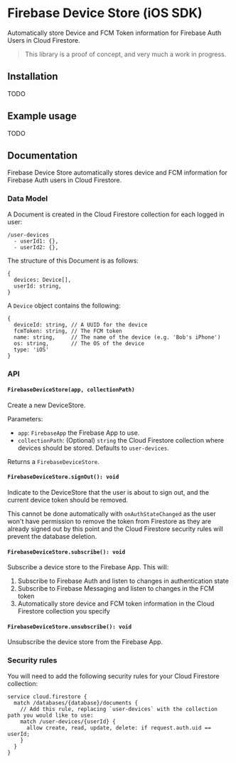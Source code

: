 # Firebase Device Store (iOS SDK)

Automatically store Device and FCM Token information for Firebase Auth Users in Cloud Firestore.

> This library is a proof of concept, and very much a work in progress.

## Installation

TODO

## Example usage

TODO

## Documentation

Firebase Device Store automatically stores device and FCM information for Firebase Auth users in Cloud Firestore.

### Data Model

A Document is created in the Cloud Firestore collection for each logged in user:

```
/user-devices
  - userId1: {},
  - userId2: {},
```

The structure of this Document is as follows:

```
{
  devices: Device[],
  userId: string,
}
```

A `Device` object contains the following:

```
{
  deviceId: string, // A UUID for the device
  fcmToken: string, // The FCM token
  name: string,     // The name of the device (e.g. 'Bob's iPhone')
  os: string,       // The OS of the device
  type: 'iOS'
}
```

### API

#### `FirebaseDeviceStore(app, collectionPath)`

Create a new DeviceStore.

Parameters:

- `app`: `FirebaseApp` the Firebase App to use.
- `collectionPath`: (Optional) `string` the Cloud Firestore collection where devices should be stored. Defaults to `user-devices`.

Returns a `FirebaseDeviceStore`.

#### `FirebaseDeviceStore.signOut(): void`

Indicate to the DeviceStore that the user is about to sign out, and the current device token should be removed.

This cannot be done automatically with `onAuthStateChanged` as the user won't have permission to remove the token from Firestore as they are already signed out by this point and the Cloud Firestore security rules will prevent the database deletion.

#### `FirebaseDeviceStore.subscribe(): void`

Subscribe a device store to the Firebase App. This will:

1. Subscribe to Firebase Auth and listen to changes in authentication state
2. Subscribe to Firebase Messaging and listen to changes in the FCM token
3. Automatically store device and FCM token information in the Cloud Firestore collection you specify

#### `FirebaseDeviceStore.unsubscribe(): void`

Unsubscribe the device store from the Firebase App.

### Security rules

You will need to add the following security rules for your Cloud Firestore collection:

```
service cloud.firestore {
  match /databases/{database}/documents {
    // Add this rule, replacing `user-devices` with the collection path you would like to use:
    match /user-devices/{userId} {
      allow create, read, update, delete: if request.auth.uid == userId;
    }
  }
}
```
